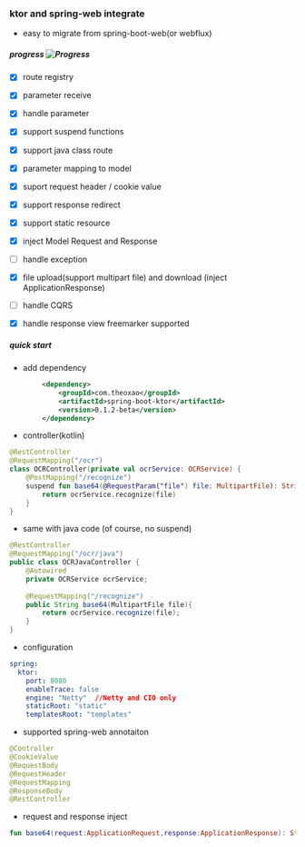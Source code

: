 ### ktor and spring-web integrate
* easy to migrate from spring-boot-web(or webflux)

##### progress ![Progress](http://progressed.io/bar/85)

* [x] route registry  
* [x] parameter receive   
* [x] handle parameter  
* [x] support suspend functions  
* [x] support java class route   
* [x] parameter mapping to model  
* [x] suport request header / cookie value
* [x] support response redirect  
* [x] support static resource  
* [x] inject Model Request and Response
* [ ] handle exception  
* [x] file upload(support multipart file) and download (inject ApplicationResponse)
* [ ] handle CQRS  
* [x] handle response view   freemarker supported


##### quick start
* add dependency
```xml
        <dependency>
            <groupId>com.theoxao</groupId>
            <artifactId>spring-boot-ktor</artifactId>
            <version>0.1.2-beta</version>
        </dependency>
```

* controller(kotlin)
```kotlin
@RestController
@RequestMapping("/ocr")
class OCRController(private val ocrService: OCRService) {
    @PostMapping("/recognize")
    suspend fun base64(@RequestParam("file") file: MultipartFile): String {
        return ocrService.recognize(file)
    }
}
```

* same with java code (of course, no suspend)
```java
@RestController
@RequestMapping("/ocr/java")
public class OCRJavaController {
    @Autowired
    private OCRService ocrService;
    
    @RequestMapping("/recognize")
    public String base64(MultipartFile file){
        return ocrService.recognize(file);
    }
}
```

* configuration
```yaml
spring:
  ktor:
    port: 8080
    enableTrace: false
    engine: "Netty"  //Netty and CIO only
    staticRoot: "static"
    templatesRoot: "templates"
```

* supported spring-web annotaiton
```java
@Controller
@CookieValue
@RequestBody
@RequestHeader
@RequestMapping
@ResponseBody
@RestController
```

* request and response inject 
```kotlin
fun base64(request:ApplicationRequest,response:ApplicationResponse): String ...
```
